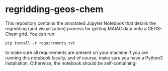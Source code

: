 # regridding-geos-chem

This repository contains the annotated Jupyter Notebook that details the regridding (and visualization) process for getting MAIAC data onto a GEOS-Chem grid.
You can run 
```
pip install -r requirements.txt
```
to make sure all requirements are present on your machine if you are running this notebook locally, and of course, make sure you have a Python3 installation. Otherwise, the notebook should be self-containing!
